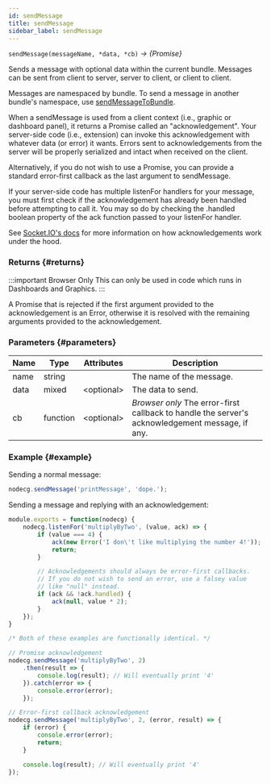 ```yaml
---
id: sendMessage
title: sendMessage
sidebar_label: sendMessage
---
```


`sendMessage(messageName, *data, *cb)` _→ \{Promise\}_

Sends a message with optional data within the current bundle. Messages can be sent from client to server, server to client, or client to client.

Messages are namespaced by bundle. To send a message in another bundle's namespace, use [sendMessageToBundle](sendMessageToBundle).

When a sendMessage is used from a client context (i.e., graphic or dashboard panel), it returns a Promise called an "acknowledgement". Your server-side code (i.e., extension) can invoke this acknowledgement with whatever data (or error) it wants. Errors sent to acknowledgements from the server will be properly serialized and intact when received on the client.

Alternatively, if you do not wish to use a Promise, you can provide a standard error-first callback as the last argument to sendMessage.

If your server-side code has multiple listenFor handlers for your message, you must first check if the acknowledgement has already been handled before attempting to call it. You may so do by checking the .handled boolean property of the ack function passed to your listenFor handler.

See [Socket.IO's docs](http://socket.io/docs/#sending-and-getting-data-%28acknowledgements%29) for more information on how acknowledgements work under the hood.

### Returns {#returns}

:::important Browser Only
This can only be used in code which runs in Dashboards and Graphics.
:::

A Promise that is rejected if the first argument provided to the acknowledgement is an Error, otherwise it is resolved with the remaining arguments provided to the acknowledgement.

### Parameters {#parameters}

| Name | Type     | Attributes    | Description                                                                                     |
| ---- | -------- | ------------- | ----------------------------------------------------------------------------------------------- |
| name | string   |               | The name of the message.                                                                        |
| data | mixed    | &lt;optional> | The data to send.                                                                               |
| cb   | function | &lt;optional> | _Browser only_ The error-first callback to handle the server's acknowledgement message, if any. |

### Example {#example}

Sending a normal message:

```js
nodecg.sendMessage('printMessage', 'dope.');
```

Sending a message and replying with an acknowledgement:

```js title="bundles/my-bundle/extension.js"
module.exports = function(nodecg) {
    nodecg.listenFor('multiplyByTwo', (value, ack) => {
        if (value === 4) {
            ack(new Error('I don\'t like multiplying the number 4!'));
            return;
        }

        // Acknowledgements should always be error-first callbacks.
        // If you do not wish to send an error, use a falsey value
        // like "null" instead.
        if (ack && !ack.handled) {
            ack(null, value * 2);
        }
    });
}
```

```js  title="bundles/my-bundle/graphics/script.js"
/* Both of these examples are functionally identical. */

// Promise acknowledgement
nodecg.sendMessage('multiplyByTwo', 2)
    .then(result => {
        console.log(result); // Will eventually print '4'
    }).catch(error => {
        console.error(error);
    });

// Error-first callback acknowledgement
nodecg.sendMessage('multiplyByTwo', 2, (error, result) => {
    if (error) {
        console.error(error);
        return;
    }

    console.log(result); // Will eventually print '4'
});
```
